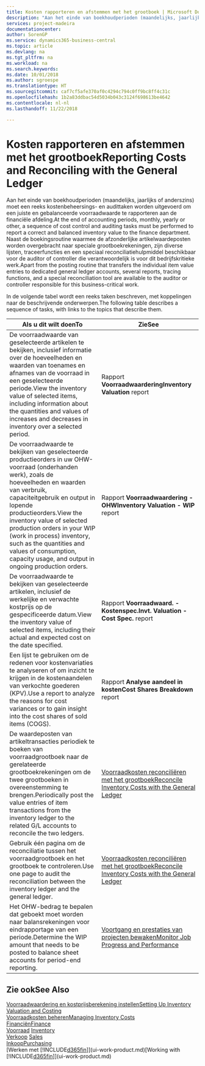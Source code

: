```yaml
---
title: Kosten rapporteren en afstemmen met het grootboek | Microsoft Docs
description: "Aan het einde van boekhoudperioden (maandelijks, jaarlijks of anderszins) moet een reeks kostenbeheersings- en audittaken worden uitgevoerd om een juiste en gebalanceerde voorraadwaarde te rapporteren aan de financiële afdeling. Naast de boekingsroutine waarmee de afzonderlijke artikelwaardeposten worden overgebracht naar speciale grootboekrekeningen, zijn diverse lijsten, traceerfuncties en een speciaal reconciliatiehulpmiddel beschikbaar voor de auditor of controller die verantwoordelijk is voor dit bedrijfskritieke werk."
services: project-madeira
documentationcenter: 
author: SorenGP
ms.service: dynamics365-business-central
ms.topic: article
ms.devlang: na
ms.tgt_pltfrm: na
ms.workload: na
ms.search.keywords: 
ms.date: 10/01/2018
ms.author: sgroespe
ms.translationtype: HT
ms.sourcegitcommit: caf7cf5afe370af0c4294c794c0ff9bc8ff4c31c
ms.openlocfilehash: 1b2a83ddbac54d5034b043c3124f698613be4642
ms.contentlocale: nl-nl
ms.lasthandoff: 11/22/2018

---
```

# <a name="reporting-costs-and-reconciling-with-the-general-ledger"></a><span data-ttu-id="043c5-104">Kosten rapporteren en afstemmen met het grootboek</span><span class="sxs-lookup"><span data-stu-id="043c5-104">Reporting Costs and Reconciling with the General Ledger</span></span>
<span data-ttu-id="043c5-105">Aan het einde van boekhoudperioden (maandelijks, jaarlijks of anderszins) moet een reeks kostenbeheersings- en audittaken worden uitgevoerd om een juiste en gebalanceerde voorraadwaarde te rapporteren aan de financiële afdeling.</span><span class="sxs-lookup"><span data-stu-id="043c5-105">At the end of accounting periods, monthly, yearly or other, a sequence of cost control and auditing tasks must be performed to report a correct and balanced inventory value to the finance department.</span></span> <span data-ttu-id="043c5-106">Naast de boekingsroutine waarmee de afzonderlijke artikelwaardeposten worden overgebracht naar speciale grootboekrekeningen, zijn diverse lijsten, traceerfuncties en een speciaal reconciliatiehulpmiddel beschikbaar voor de auditor of controller die verantwoordelijk is voor dit bedrijfskritieke werk.</span><span class="sxs-lookup"><span data-stu-id="043c5-106">Apart from the posting routine that transfers the individual item value entries to dedicated general ledger accounts, several reports, tracing functions, and a special reconciliation tool are available to the auditor or controller responsible for this business-critical work.</span></span>  

 <span data-ttu-id="043c5-107">In de volgende tabel wordt een reeks taken beschreven, met koppelingen naar de beschrijvende onderwerpen.</span><span class="sxs-lookup"><span data-stu-id="043c5-107">The following table describes a sequence of tasks, with links to the topics that describe them.</span></span>   

|<span data-ttu-id="043c5-108">**Als u dit wilt doen**</span><span class="sxs-lookup"><span data-stu-id="043c5-108">**To**</span></span>|<span data-ttu-id="043c5-109">**Zie**</span><span class="sxs-lookup"><span data-stu-id="043c5-109">**See**</span></span>|  
|------------|-------------|  
|<span data-ttu-id="043c5-110">De voorraadwaarde van geselecteerde artikelen te bekijken, inclusief informatie over de hoeveelheden en waarden van toenames en afnames van de voorraad in een geselecteerde periode.</span><span class="sxs-lookup"><span data-stu-id="043c5-110">View the inventory value of selected items, including information about the quantities and values of increases and decreases in inventory over a selected period.</span></span>|<span data-ttu-id="043c5-111">Rapport **Voorraadwaardering**</span><span class="sxs-lookup"><span data-stu-id="043c5-111">**Inventory Valuation** report</span></span>|  
|<span data-ttu-id="043c5-112">De voorraadwaarde te bekijken van geselecteerde productieorders in uw OHW-voorraad (onderhanden werk), zoals de hoeveelheden en waarden van verbruik, capaciteitgebruik en output in lopende productieorders.</span><span class="sxs-lookup"><span data-stu-id="043c5-112">View the inventory value of selected production orders in your WIP (work in process) inventory, such as the quantities and values of consumption, capacity usage, and output in ongoing production orders.</span></span>|<span data-ttu-id="043c5-113">Rapport **Voorraadwaardering - OHW**</span><span class="sxs-lookup"><span data-stu-id="043c5-113">**Inventory Valuation - WIP** report</span></span>|  
|<span data-ttu-id="043c5-114">De voorraadwaarde te bekijken van geselecteerde artikelen, inclusief de werkelijke en verwachte kostprijs op de gespecificeerde datum.</span><span class="sxs-lookup"><span data-stu-id="043c5-114">View the inventory value of selected items, including their actual and expected cost on the date specified.</span></span>|<span data-ttu-id="043c5-115">Rapport **Voorraadwaard. - Kostenspec.**</span><span class="sxs-lookup"><span data-stu-id="043c5-115">**Invt. Valuation - Cost Spec.** report</span></span>|  
|<span data-ttu-id="043c5-116">Een lijst te gebruiken om de redenen voor kostenvariaties te analyseren of om inzicht te krijgen in de kostenaandelen van verkochte goederen (KPV).</span><span class="sxs-lookup"><span data-stu-id="043c5-116">Use a report to analyze the reasons for cost variances or to gain insight into the cost shares of sold items (COGS).</span></span>|<span data-ttu-id="043c5-117">Rapport **Analyse aandeel in kosten**</span><span class="sxs-lookup"><span data-stu-id="043c5-117">**Cost Shares Breakdown** report</span></span>|  
|<span data-ttu-id="043c5-118">De waardeposten van artikeltransacties periodiek te boeken van voorraadgrootboek naar de gerelateerde grootboekrekeningen om de twee grootboeken in overeenstemming te brengen.</span><span class="sxs-lookup"><span data-stu-id="043c5-118">Periodically post the value entries of item transactions from the inventory ledger to the related G/L accounts to reconcile the two ledgers.</span></span>|[<span data-ttu-id="043c5-119">Voorraadkosten reconciliëren met het grootboek</span><span class="sxs-lookup"><span data-stu-id="043c5-119">Reconcile Inventory Costs with the General Ledger</span></span>](finance-how-to-post-inventory-costs-to-the-general-ledger.md)|  
|<span data-ttu-id="043c5-120">Gebruik één pagina om de reconciliatie tussen het voorraadgrootboek en het grootboek te controleren.</span><span class="sxs-lookup"><span data-stu-id="043c5-120">Use one page to audit the reconciliation between the inventory ledger and the general ledger.</span></span>|[<span data-ttu-id="043c5-121">Voorraadkosten reconciliëren met het grootboek</span><span class="sxs-lookup"><span data-stu-id="043c5-121">Reconcile Inventory Costs with the General Ledger</span></span>](finance-how-to-post-inventory-costs-to-the-general-ledger.md)|  
|<span data-ttu-id="043c5-122">Het OHW-bedrag te bepalen dat geboekt moet worden naar balansrekeningen voor eindrapportage van een periode.</span><span class="sxs-lookup"><span data-stu-id="043c5-122">Determine the WIP amount that needs to be posted to balance sheet accounts for period-end reporting.</span></span>|[<span data-ttu-id="043c5-123">Voortgang en prestaties van projecten bewaken</span><span class="sxs-lookup"><span data-stu-id="043c5-123">Monitor Job Progress and Performance</span></span>](projects-how-monitor-progress-performance.md)|

## <a name="see-also"></a><span data-ttu-id="043c5-124">Zie ook</span><span class="sxs-lookup"><span data-stu-id="043c5-124">See Also</span></span>  
[<span data-ttu-id="043c5-125">Voorraadwaardering en kostprijsberekening instellen</span><span class="sxs-lookup"><span data-stu-id="043c5-125">Setting Up Inventory Valuation and Costing</span></span>](finance-set-up-inventory-valuation-and-costing.md)  
[<span data-ttu-id="043c5-126">Voorraadkosten beheren</span><span class="sxs-lookup"><span data-stu-id="043c5-126">Managing Inventory Costs</span></span>](finance-manage-inventory-costs.md)  
[<span data-ttu-id="043c5-127">Financiën</span><span class="sxs-lookup"><span data-stu-id="043c5-127">Finance</span></span>](finance.md)  
<span data-ttu-id="043c5-128">[Voorraad](inventory-manage-inventory.md) </span><span class="sxs-lookup"><span data-stu-id="043c5-128">[Inventory](inventory-manage-inventory.md) </span></span>  
<span data-ttu-id="043c5-129">[Verkoop](sales-manage-sales.md) </span><span class="sxs-lookup"><span data-stu-id="043c5-129">[Sales](sales-manage-sales.md) </span></span>  
[<span data-ttu-id="043c5-130">Inkoop</span><span class="sxs-lookup"><span data-stu-id="043c5-130">Purchasing</span></span>](purchasing-manage-purchasing.md)  
<span data-ttu-id="043c5-131">[Werken met [!INCLUDE[d365fin](includes/d365fin_md.md)]](ui-work-product.md)</span><span class="sxs-lookup"><span data-stu-id="043c5-131">[Working with [!INCLUDE[d365fin](includes/d365fin_md.md)]](ui-work-product.md)</span></span>

